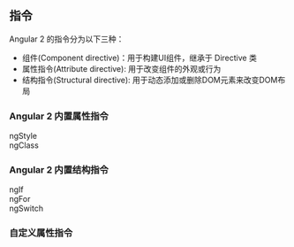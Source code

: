 ## 指令

Angular 2 的指令分为以下三种：
* 组件(Component directive)：用于构建UI组件，继承于 Directive 类
* 属性指令(Attribute directive): 用于改变组件的外观或行为
* 结构指令(Structural directive): 用于动态添加或删除DOM元素来改变DOM布局

### Angular 2 内置属性指令

ngStyle<br>
ngClass<br>

### Angular 2 内置结构指令
ngIf<br>
ngFor<br>
ngSwitch<br>

### 自定义属性指令
